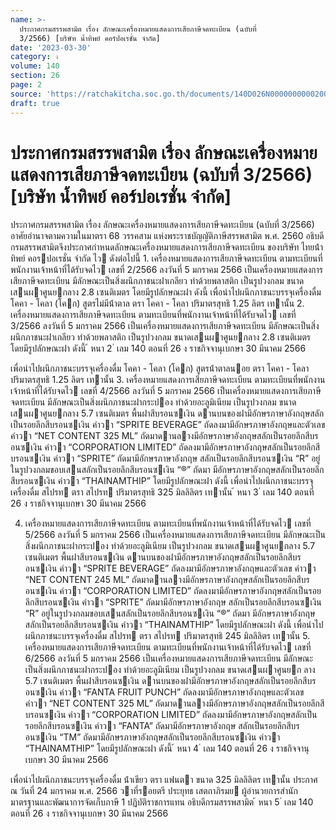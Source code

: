 ```yaml
---
name: >-
  ประกาศกรมสรรพสามิต เรื่อง ลักษณะเครื่องหมายแสดงการเสียภาษีจดทะเบียน (ฉบับที่
  3/2566) [บริษัท น้ำทิพย์ คอร์ปอเรชั่น จำกัด]
date: '2023-03-30'
category: ง
volume: 140
section: 26
page: 2
source: 'https://ratchakitcha.soc.go.th/documents/140D026N0000000000200.pdf'
draft: true
---
```


# ประกาศกรมสรรพสามิต เรื่อง ลักษณะเครื่องหมายแสดงการเสียภาษีจดทะเบียน (ฉบับที่ 3/2566) [บริษัท น้ำทิพย์ คอร์ปอเรชั่น จำกัด]

ประกาศกรมสรรพสามิต เรื่อง ลักษณะเครื่องหมายแสดงการเสียภาษีจดทะเบียน (ฉบับที่ 3/2566) อาศัยอํานาจตามความในมาตรา 68 วรรคสาม แห่งพระราชบัญญัติภาษีสรรพสามิต พ.ศ. 2560 อธิบดีกรมสรรพสามิตจึงประกาศกําหนดลักษณะเครื่องหมายแสดงการเสียภาษีจดทะเบียน ของบริษัท ไทยน้ําทิพย์ คอรปอเรชั่น จํากัด ไว ดังต่อไปนี้ 1. เครื่องหมายแสดงการเสียภาษีจดทะเบียน ตามทะเบียนที่พนักงานเจ้าหน้าที่ได้รับจดไว เลขที่ 2/2566 ลงวันที่ 5 มกราคม 2566 เป็นเครื่องหมายแสดงการเสียภาษีจดทะเบียน มีลักษณะเป็นสิ่งผนึกภาชนะฝาเกลียว ทําด้วยพลาสติก เป็นรูปวงกลม ขนาดเสนผาศูนยกลาง 2.8 เซนติเมตร โดยมีรูปลักษณะฝา ดังนี้ เพื่อนําไปผนึกภาชนะบรรจุเครื่องดื่ม โคคา - โคลา (โคก) สูตรไม่มีน้ําตาล ตรา โคคา - โคลา ปริมาตรสุทธิ 1.25 ลิตร เทานั้น 2. เครื่องหมายแสดงการเสียภาษีจดทะเบียน ตามทะเบียนที่พนักงานเจ้าหน้าที่ได้รับจดไว เลขที่ 3/2566 ลงวันที่ 5 มกราคม 2566 เป็นเครื่องหมายแสดงการเสียภาษีจดทะเบียน มีลักษณะเป็นสิ่งผนึกภาชนะฝาเกลียว ทําด้วยพลาสติก เป็นรูปวงกลม ขนาดเสนผาศูนยกลาง 2.8 เซนติเมตร โดยมีรูปลักษณะฝา ดังนี้ ้ หนา 2 ่ เลม 140 ตอนที่ 26 ง ราชกิจจานุเบกษา 30 มีนาคม 2566

เพื่อนําไปผนึกภาชนะบรรจุเครื่องดื่ม โคคา - โคลา (โคก) สูตรน้ําตาลนอย ตรา โคคา - โคลา ปริมาตรสุทธิ 1.25 ลิตร เทานั้น 3. เครื่องหมายแสดงการเสียภาษีจดทะเบียน ตามทะเบียนที่พนักงานเจ้าหน้าที่ได้รับจดไว เลขที่ 4/2566 ลงวันที่ 5 มกราคม 2566 เป็นเครื่องหมายแสดงการเสียภาษีจดทะเบียน มีลักษณะเป็นสิ่งผนึกภาชนะฝากระปอง ทําด้วยอะลูมิเนียม เป็นรูปวงกลม ขนาดเสนผาศูนยกลาง 5.7 เซนติเมตร พื้นฝาสีบรอนซเงิน ดานบนของฝามีอักษรภาษาอังกฤษสลักเป็นรอยลึกสีบรอนซเงิน คําวา “SPRITE BEVERAGE” ถัดลงมามีอักษรภาษาอังกฤษและตัวเลข คําวา “NET CONTENT 325 ML” ถัดมาดานลางมีอักษรภาษาอังกฤษสลักเป็นรอยลึกสีบรอนซเงิน คําวา “CORPORATION LIMITED” ถัดลงมามีอักษรภาษาอังกฤษสลักเป็นรอยลึกสีบรอนซเงิน คําวา “SPRITE” ถัดมามีอักษรภาษาอังกฤษ สลักเป็นรอยลึกสีบรอนซเงิน “R” อยู่ในรูปวงกลมขอบเสนสลักเป็นรอยลึกสีบรอนซเงิน “®” ถัดมา มีอักษรภาษาอังกฤษสลักเป็นรอยลึกสีบรอนซเงิน คําวา “THAINAMTHIP” โดยมีรูปลักษณะฝา ดังนี้ เพื่อนําไปผนึกภาชนะบรรจุเครื่องดื่ม สไปรท ตรา สไปรท ปริมาตรสุทธิ 325 มิลลิลิตร เทานั้น ้ หนา 3 ่ เลม 140 ตอนที่ 26 ง ราชกิจจานุเบกษา 30 มีนาคม 2566

4. เครื่องหมายแสดงการเสียภาษีจดทะเบียน ตามทะเบียนที่พนักงานเจ้าหน้าที่ได้รับจดไว เลขที่ 5/2566 ลงวันที่ 5 มกราคม 2566 เป็นเครื่องหมายแสดงการเสียภาษีจดทะเบียน มีลักษณะเป็นสิ่งผนึกภาชนะฝากระปอง ทําด้วยอะลูมิเนียม เป็นรูปวงกลม ขนาดเสนผาศูนยกลาง 5.7 เซนติเมตร พื้นฝาสีบรอนซเงิน ดานบนของฝามีอักษรภาษาอังกฤษสลักเป็นรอยลึกสีบรอนซเงิน คําวา “SPRITE BEVERAGE” ถัดลงมามีอักษรภาษาอังกฤษและตัวเลข คําวา “NET CONTENT 245 ML” ถัดมาดานลางมีอักษรภาษาอังกฤษสลักเป็นรอยลึกสีบรอนซเงิน คําวา “CORPORATION LIMITED” ถัดลงมามีอักษรภาษาอังกฤษสลักเป็นรอยลึกสีบรอนซเงิน คําวา “SPRITE” ถัดมามีอักษรภาษาอังกฤษ สลักเป็นรอยลึกสีบรอนซเงิน “R” อยู่ในรูปวงกลมขอบเสนสลักเป็นรอยลึกสีบรอนซเงิน “®” ถัดมา มีอักษรภาษาอังกฤษสลักเป็นรอยลึกสีบรอนซเงิน คําวา “THAINAMTHIP” โดยมีรูปลักษณะฝา ดังนี้ เพื่อนําไปผนึกภาชนะบรรจุเครื่องดื่ม สไปรท ตรา สไปรท ปริมาตรสุทธิ 245 มิลลิลิตร เทานั้น 5. เครื่องหมายแสดงการเสียภาษีจดทะเบียน ตามทะเบียนที่พนักงานเจ้าหน้าที่ได้รับจดไว เลขที่ 6/2566 ลงวันที่ 5 มกราคม 2566 เป็นเครื่องหมายแสดงการเสียภาษีจดทะเบียน มีลักษณะเป็นสิ่งผนึกภาชนะฝากระปอง ทําด้วยอะลูมิเนียม เป็นรูปวงกลม ขนาดเสนผาศูนยก ลาง 5.7 เซนติเมตร พื้นฝาสีบรอนซเงิน ดานบนของฝามีอักษรภาษาอังกฤษสลักเป็นรอยลึกสีบรอนซเงิน คําวา “FANTA FRUIT PUNCH” ถัดลงมามีอักษรภาษาอังกฤษและตัวเลข คําวา “NET CONTENT 325 ML” ถัดมาดานลางมีอักษรภาษาอังกฤษสลักเป็นรอยลึกสีบรอนซเงิน คําวา “CORPORATION LIMITED” ถัดลงมามีอักษรภาษาอังกฤษสลักเป็นรอยลึกสีบรอนซเงิน คําวา “FANTA” ถัดมามีอักษรภาษาอังกฤษ สลักเป็นรอยลึกสีบรอนซเงิน “TM” ถัดมามีอักษรภาษาอังกฤษสลักเป็นรอยลึกสีบรอนซเงิน คําวา “THAINAMTHIP” โดยมีรูปลักษณะฝา ดังนี้ ้ หนา 4 ่ เลม 140 ตอนที่ 26 ง ราชกิจจานุเบกษา 30 มีนาคม 2566

เพื่อนําไปผนึกภาชนะบรรจุเครื่องดื่ม น้ําเขียว ตรา แฟนตา ขนาด 325 มิลลิลิตร เทานั้น ประกาศ ณ วันที่ 24 มกราคม พ.ศ. 2566 วาที่รอยตรี ประยุทธ เสตถาภิรมย ผู้อํานวยการสํานักมาตรฐานและพัฒนาการจัดเก็บภาษี 1 ปฏิบัติราชการแทน อธิบดีกรมสรรพสามิต ้ หนา 5 ่ เลม 140 ตอนที่ 26 ง ราชกิจจานุเบกษา 30 มีนาคม 2566
